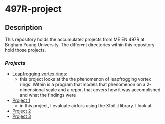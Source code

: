 # 497R-project

## Description

This repository holds the accumulated projects from ME EN 497R at Brigham Young University. The different directories within this repository hold those projects.

### _Projects_

- [Leapfrogging vortex rings](./intro_project):
  - this project looks at the the phenomenon of leapfrogging vortex rings. Within is a program that models that phenomenon on a 2-dimensional scale and a report that covers how it was accomplished and what the findings were
- [Project 1](./project_1)
  - in this project, I evaluate airfoils using the Xfoil.jl library. I look at 
- [Project 2](./project_2)
- [Project 3](./project_3)
